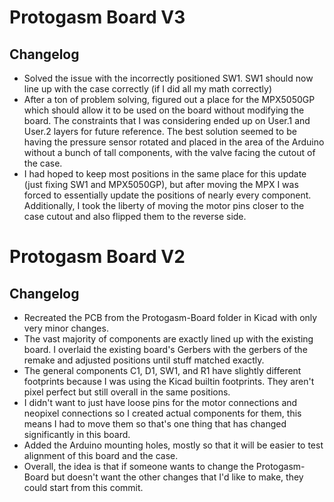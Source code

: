 # Protogasm Board V3

## Changelog

- Solved the issue with the incorrectly positioned SW1. SW1 should now line up with the case correctly (if I did all my math correctly)
- After a ton of problem solving, figured out a place for the MPX5050GP which should allow it to be used on the board without modifying the board. The constraints that I was considering ended up on User.1 and User.2 layers for future reference. The best solution seemed to be having the pressure sensor rotated and placed in the area of the Arduino without a bunch of tall components, with the valve facing the cutout of the case.
- I had hoped to keep most positions in the same place for this update (just fixing SW1 and MPX5050GP), but after moving the MPX I was forced to essentially update the positions of nearly every component. Additionally, I took the liberty of moving the motor pins closer to the case cutout and also flipped them to the reverse side.

# Protogasm Board V2

## Changelog

- Recreated the PCB from the Protogasm-Board folder in Kicad with only very minor changes.
- The vast majority of components are exactly lined up with the existing board. I overlaid the existing board's Gerbers with the gerbers of the remake and adjusted positions until stuff matched exactly.
- The general components C1, D1, SW1, and R1 have slightly different footprints because I was using the Kicad builtin footprints. They aren't pixel perfect but still overall in the same positions.
- I didn't want to just have loose pins for the motor connections and neopixel connections so I created actual components for them, this means I had to move them so that's one thing that has changed significantly in this board.
- Added the Arduino mounting holes, mostly so that it will be easier to test alignment of this board and the case.
- Overall, the idea is that if someone wants to change the Protogasm-Board but doesn't want the other changes that I'd like to make, they could start from this commit.
